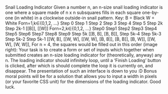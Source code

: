  Snail Loading Indicator
Given a number n, an n-size snail loading indicator is one where a square made
of n x n subsquares fills in each square one-by-one (in white) in a clockwise
outside-in snail pattern.
Key:
B = Black
W = White
Forn=1,k∈{0,1,2, ...}
Step 0  Step 1
Step 2  Step 3
Step 4  Step 5
Step 2k Step 2k-1
[[B]], [[W]]
Forn=2,k∈{0,1,2, ...}
Step0 Step1 Step2 Step3 Step4 Step5 Step6 Step7 Step8 Step9
 Step 5k
 [[B, B],
[B, B]],
Step 5k-4  Step 5k-3  Step 5k-2  Step 5k-1
[[W, B],   [[W, W],   [[W, W],
 [B, B]],   [B, B]],   [B, W]],
[[W, W],
 [W, W]],
 For n = 4, the squares would be filled
out in this order (image right):
Your task is to create a form or set of
inputs which together when submitted
creates an n-size loading indicator for
(theoretically, anyway) any n.
The loading indicator should infinitely
loop, until a ‘Finish Loading’ button is
clicked, after which is should complete
the loop it is currently on, and
disappear.
The presentation of such an interface is
down to you :D
Bonus moral points will be for a solution that allows you to input a width in
pixels (or your favorite CSS unit) for the dimensions of the loading
indicator.
Good luck.
